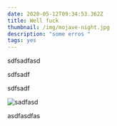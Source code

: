 ```yaml
---
date: 2020-05-12T09:34:53.362Z
title: Well fuck
thumbnail: /img/mojave-night.jpg
description: "some erros "
tags: yes
---
```

sdfsadfasd

sdfsadf

sdfsadf

![sadfasd](/img/mojave-night.jpg "asdfasdf")

asdfasdfas